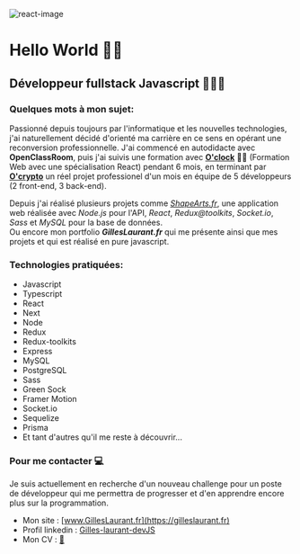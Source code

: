 ![react-image](https://www.patterns.dev/img/reactjs/react-logo@3x.svg)

# Hello World 👋🏽

## Développeur fullstack Javascript 👨🏽‍💻

### Quelques mots à mon sujet:

Passionné depuis toujours par l'informatique et les nouvelles technologies, j'ai naturellement décidé d'orienté ma carrière en ce sens en opérant une reconversion professionnelle. J'ai commencé en autodidacte avec **OpenClassRoom**, puis j'ai suivis une formation avec [**O'clock**](https://oclock.io/formations/developpeur-web-fullstack-javascript "oclock.io") 💪🏽 (Formation Web avec une spécialisation React) pendant 6 mois, en terminant par [**O'crypto**](http://www.youtube.com/watch?v=bE8Efk9obOw&t=52s "presentation Youtube.com") un réel projet professionel d'un mois en équipe de 5 développeurs (2 front-end, 3 back-end).

Depuis j'ai réalisé plusieurs projets comme _[ShapeArts.fr](https://shapearts.fr "https://shapearts.fr")_, une application web réalisée avec _Node.js_ pour l'API, _React_, _Redux@toolkits_, _Socket.io_, _Sass_ et _MySQL_ pour la base de données.  
Ou encore mon portfolio _**GillesLaurant.fr**_ qui me présente ainsi que mes projets et qui est réalisé en pure javascript.

### Technologies pratiquées:

- Javascript
- Typescript
- React
- Next
- Node
- Redux
- Redux-toolkits
- Express
- MySQL
- PostgreSQL
- Sass
- Green Sock
- Framer Motion
- Socket.io
- Sequelize
- Prisma
- Et tant d'autres qu'il me reste à découvrir...

### Pour me contacter 💻

Je suis actuellement en recherche d'un nouveau challenge pour un poste de développeur qui me permettra de progresser et d'en apprendre encore plus sur la programmation.

- Mon site : [www.GillesLaurant.fr](https://gilleslaurant.fr)
- Profil linkedin : [Gilles-laurant-devJS](http://www.linkedin.com/in/gilles-laurant-devjs)
- Mon CV : [📄](https://drive.google.com/file/d/1xwkdn4wQ8GJPnquY96XLsEw_sLXtGxuA/view?usp=sharing)
